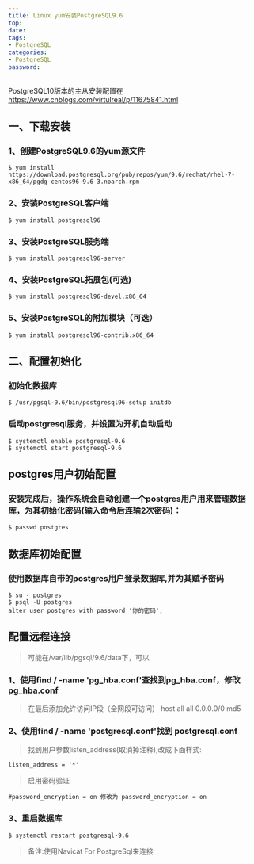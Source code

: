 ```yaml
---
title: Linux yum安装PostgreSQL9.6
top: 
date: 
tags: 
- PostgreSQL
categories: 
- PostgreSQL
password: 
---
```

PostgreSQL10版本的主从安装配置在 https://www.cnblogs.com/virtulreal/p/11675841.html

## 一、下载安装

### 1、创建PostgreSQL9.6的yum源文件

```
$ yum install https://download.postgresql.org/pub/repos/yum/9.6/redhat/rhel-7-x86_64/pgdg-centos96-9.6-3.noarch.rpm
```

### 2、安装PostgreSQL客户端

```
$ yum install postgresql96  
```

<escape><!-- more --></escape>

### 3、安装PostgreSQL服务端

```
$ yum install postgresql96-server
```

### 4、安装PostgreSQL拓展包(可选)

```
$ yum install postgresql96-devel.x86_64 
```

### 5、安装PostgreSQL的附加模块（可选）

```
$ yum install postgresql96-contrib.x86_64 
```

## 二、配置初始化

### 初始化数据库

```
$ /usr/pgsql-9.6/bin/postgresql96-setup initdb
```

### 启动postgresql服务，并设置为开机自动启动

```
$ systemctl enable postgresql-9.6
$ systemctl start postgresql-9.6
```

## postgres用户初始配置

### 安装完成后，操作系统会自动创建一个postgres用户用来管理数据库，为其初始化密码(输入命令后连输2次密码)：

```
$ passwd postgres
```

## 数据库初始配置

### 使用数据库自带的postgres用户登录数据库,并为其赋予密码

```
$ su - postgres
$ psql -U postgres
alter user postgres with password '你的密码';
```

## 配置远程连接

>   可能在/var/lib/pgsql/9.6/data下，可以

### 1、使用find / -name 'pg_hba.conf'查找到pg_hba.conf，修改pg_hba.conf

>   在最后添加允许访问IP段（全网段可访问）
>   host all all 0.0.0.0/0 md5

### 2、使用find / -name 'postgresql.conf'找到 postgresql.conf

>   找到用户参数listen_address(取消掉注释),改成下面样式:

```
listen_address = '*'  
```

>   启用密码验证

```
#password_encryption = on 修改为 password_encryption = on  
```

### 3、重启数据库

```
$ systemctl restart postgresql-9.6  
```

>   备注:使用Navicat For PostgreSql来连接